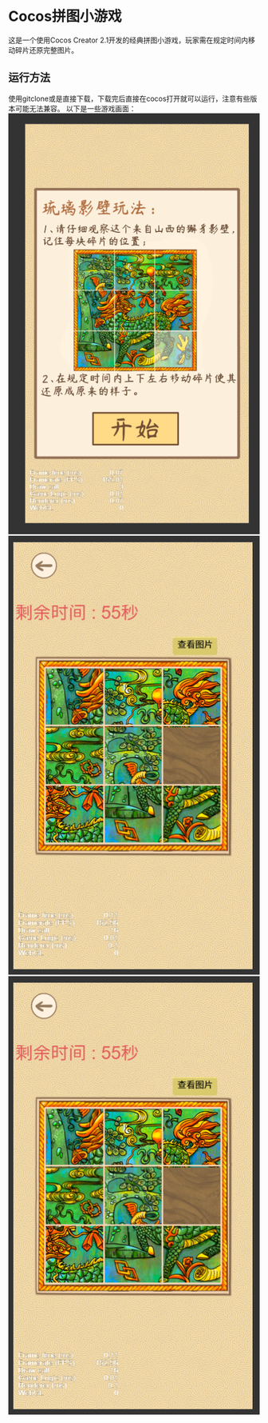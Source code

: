 # Cocos拼图小游戏

这是一个使用Cocos Creator 2.1开发的经典拼图小游戏，玩家需在规定时间内移动碎片还原完整图片。

## 运行方法
使用gitclone或是直接下载，下载完后直接在cocos打开就可以运行，注意有些版本可能无法兼容。
以下是一些游戏画面：
<img src="a2025-05-19 113713.png"  width="512" >
<img src="a2025-05-19 113729.png"  width="512" >
<img src="a2025-05-19 113729.png"  width="512" >